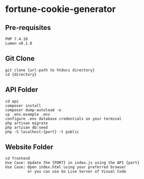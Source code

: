 # fortune-cookie-generator

## Pre-requisites
    PHP 7.4.10
    Lumen v8.1.0

## Git Clone
    git clone {url-path to htdocs directory}
    cd {directory}

## API Folder
    cd api
    composer install
    composer dump-autoload -o
    cp .env.example .env
    configure .env database credentials on your terminal
    php artisan migrate
    php artisan db:seed
    php -S localhost:{port} -t public

## Website Folder
    cd frontend
    Use Case: Update the {PORT} in index.js using the API {port}
    Use Case: Open index.html using your preferred browser
              or you can use Go Live Server of Visual Code

    